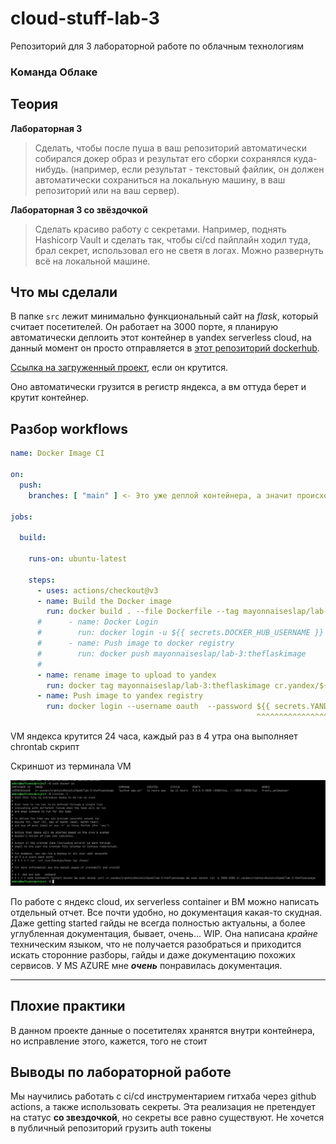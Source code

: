 # cloud-stuff-lab-3

Репозиторий для 3 лабораторной работе по облачным технологиям

### Команда Облаке

## Теория

**Лабораторная 3**

> Сделать, чтобы после пуша в ваш репозиторий автоматически собирался докер образ и результат его сборки сохранялся
> куда-нибудь. (например, если результат - текстовый файлик, он должен автоматически сохраниться на локальную машину, в
> ваш репозиторий или на ваш сервер).

**Лабораторная 3 со звёздочкой**

> Сделать красиво работу с секретами. Например, поднять Hashicorp Vault и сделать так, чтобы ci/cd пайплайн ходил туда,
> брал секрет, использовал его не светя в логах. Можно развернуть всё на локальной машине.

## Что мы сделали

В папке `src` лежит минимально функциональный сайт на _flask_, который считает посетителей. Он работает на 3000 порте, я
планирую автоматически деплоить этот контейнер в yandex serverless cloud, на данный момент он просто отправляется
в [этот репозиторий dockerhub](https://hub.docker.com/repository/docker/mayonnaiseslap/lab-3/general).

[Ссылка на загруженный проект](http://84.201.185.192:3000/), если он крутится.

Оно автоматически грузится в регистр яндекса, а вм оттуда берет и крутит контейнер.

## Разбор workflows

``` yaml
name: Docker Image CI

on:
  push:
    branches: [ "main" ] <- Это уже деплой контейнера, а значит происходит при пуше в мэйн

jobs:

  build:

    runs-on: ubuntu-latest

    steps:
      - uses: actions/checkout@v3
      - name: Build the Docker image
        run: docker build . --file Dockerfile --tag mayonnaiseslap/lab-3:theflaskimage   <- Это писалось чтобы деплоить на докерхаб
      #      - name: Docker Login                                                              <- закомменченый код для отправки в докерхаб
      #        run: docker login -u ${{ secrets.DOCKER_HUB_USERNAME }} -p ${{ secrets.DOCKER_HUB_PASSWORD }}   <- секретики для логина
      #      - name: Push image to docker registry
      #        run: docker push mayonnaiseslap/lab-3:theflaskimage                             <- Это все было не обязательно комментить, но 
      #                                                                                            так быстрее обновлялся образ у яндекса
      - name: rename image to upload to yandex
        run: docker tag mayonnaiseslap/lab-3:theflaskimage cr.yandex/${{ secrets.YANDEX_CONTAINER_REGISTRY_ID }}/lab-3:theflaskimage  <- можно было конечно сразу так назвать...
      - name: Push image to yandex registry
        run: docker login --username oauth  --password ${{ secrets.YANDEX_CONTAINER_AUTH_TOKEN }} cr.yandex && docker push cr.yandex/${{ secrets.YANDEX_CONTAINER_REGISTRY_ID }}/lab-3:theflaskimage
                                                       ^^^^^^^^^^^^^^^^^^^^^^^^^^^^^^^^^^^^^^^^^         <- секретики ->            ^^^^^^^^^^^^^^^^^^^^^^^^^^^^^^^^^^^^^^^^^^^
```

VM яндекса крутится 24 часа, каждый раз в 4 утра она выполняет chrontab скрипт

Скриншот из терминала VM

![img.png](img.png)

По работе с яндекс cloud, их serverless container и ВМ можно написать отдельный отчет. Все почти удобно, но документация
какая-то скудная. Даже getting started гайды не всегда полностью актуальны, а более углубленная документация, бывает,
очень... WIP. Она написана _крайне_ техническим языком, что не получается разобраться и приходится искать
сторонние разборы, гайды и даже документацию похожих сервисов. У MS AZURE мне _**очень**_ понравилась документация.

---

## Плохие практики

В данном проекте данные о посетителях хранятся внутри контейнера, но исправление этого, кажется, того не стоит

## Выводы по лабораторной работе

Мы научились работать с ci/cd инструментарием гитхаба через github actions, а также использовать секреты. Эта реализация
не претендует на статус **со звездочкой**, но секреты все равно существуют. Не хочется в публичный репозиторий грузить
auth токены